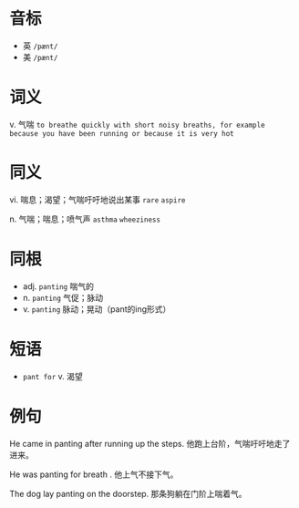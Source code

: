 # 音标

- 英 `/pænt/`
- 美 `/pænt/`

# 词义

v. 气喘
`to breathe quickly with short noisy breaths, for example because you have been running or because it is very hot`

# 同义

vi. 喘息；渴望；气喘吁吁地说出某事
`rare` `aspire`

n. 气喘；喘息；喷气声
`asthma` `wheeziness`

# 同根

- adj. `panting` 喘气的
- n. `panting` 气促；脉动
- v. `panting` 脉动；晃动（pant的ing形式）

# 短语

- `pant for` v. 渴望

# 例句

He came in panting after running up the steps.
他跑上台阶，气喘吁吁地走了进来。

He was panting for breath .
他上气不接下气。

The dog lay panting on the doorstep.
那条狗躺在门阶上喘着气。


